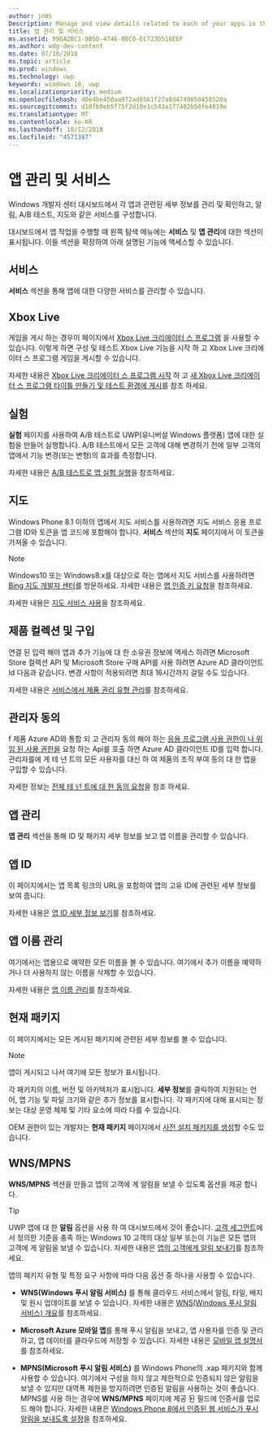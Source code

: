 ```yaml
---
author: jnHs
Description: Manage and view details related to each of your apps in the Windows Dev Center dashboard, and configure services such as A/B testing and maps.
title: 앱 관리 및 서비스
ms.assetid: 99DA2BC1-9B5D-4746-8BC0-EC723D516EEF
ms.author: wdg-dev-content
ms.date: 07/18/2018
ms.topic: article
ms.prod: windows
ms.technology: uwp
keywords: windows 10, uwp
ms.localizationpriority: medium
ms.openlocfilehash: d0e4be450aa972ad8561f27a8d4749050458520a
ms.sourcegitcommit: d10fb9eb5f75f2d10e1c543a177402b50fe4019e
ms.translationtype: MT
ms.contentlocale: ko-KR
ms.lasthandoff: 10/12/2018
ms.locfileid: "4571387"
---
```

# <a name="app-management-and-services"></a>앱 관리 및 서비스

Windows 개발자 센터 대시보드에서 각 앱과 관련된 세부 정보를 관리 및 확인하고, 알림, A/B 테스트, 지도와 같은 서비스를 구성합니다.

대시보드에서 앱 작업을 수행할 때 왼쪽 탐색 메뉴에는 **서비스** 및 **앱 관리**에 대한 섹션이 표시됩니다. 이들 섹션을 확장하여 아래 설명된 기능에 액세스할 수 있습니다.

## <a name="services"></a>서비스

**서비스** 섹션을 통해 앱에 대한 다양한 서비스를 관리할 수 있습니다.

## <a name="xbox-live"></a>Xbox Live

게임을 게시 하는 경우이 페이지에서 [Xbox Live 크리에이터 스 프로그램](http://xbox.com/developers/creators-program) 을 사용할 수 있습니다. 이렇게 하면 구성 및 테스트 Xbox Live 기능을 시작 하 고 Xbox Live 크리에이터 스 프로그램 게임을 게시할 수 있습니다.

자세한 내용은 [Xbox Live 크리에이터 스 프로그램 시작](../xbox-live/get-started-with-creators/get-started-with-xbox-live-creators.md) 하 고 [새 Xbox Live 크리에이터 스 프로그램 타이틀 만들기 및 테스트 환경에 게시](../xbox-live/get-started-with-creators/create-and-test-a-new-creators-title.md)를 참조 하세요.

## <a name="experimentation"></a>실험

**실험** 페이지를 사용하여 A/B 테스트로 UWP(유니버설 Windows 플랫폼) 앱에 대한 실험을 만들어 실행합니다. A/B 테스트에서 모든 고객에 대해 변경하기 전에 일부 고객의 앱에서 기능 변경(또는 변형)의 효과를 측정합니다.

자세한 내용은 [A/B 테스트로 앱 실험 실행](../monetize/run-app-experiments-with-a-b-testing.md)을 참조하세요.

## <a name="maps"></a>지도

Windows Phone 8.1 이하의 앱에서 지도 서비스를 사용하려면 지도 서비스 응용 프로그램 ID와 토큰을 앱 코드에 포함해야 합니다. **서비스** 섹션의 **지도** 페이지에서 이 토큰을 가져올 수 있습니다.

> [!NOTE]
> Windows10 또는 Windows8.x를 대상으로 하는 앱에서 지도 서비스를 사용하려면 [Bing 지도 개발자 센터](http://go.microsoft.com/fwlink/p/?LinkId=614880)를 방문하세요. 자세한 내용은 [맵 인증 키 요청](https://docs.microsoft.com/windows/uwp/maps-and-location/authentication-key)을 참조하세요.

자세한 내용은 [지도 서비스 사용](use-map-services.md)을 참조하세요.

## <a name="product-collections-and-purchases"></a>제품 컬렉션 및 구입

연결 된 입력 해야 앱과 추가 기능에 대 한 소유권 정보에 액세스 하려면 Microsoft Store 컬렉션 API 및 Microsoft Store 구매 API를 사용 하려면 Azure AD 클라이언트 Id 다음과 같습니다. 변경 사항이 적용되려면 최대 16시간까지 걸릴 수도 있습니다.

자세한 내용은 [서비스에서 제품 권리 유형 관리](../monetize/view-and-grant-products-from-a-service.md)를 참조하세요.

## <a name="administrator-consent"></a>관리자 동의

f 제품 Azure AD와 통합 되 고 관리자 동의 해야 하는 [응용 프로그램 사용 권한이 나 위임 된 사용 권한을](https://developer.microsoft.com/graph/docs/concepts/permissions_reference) 요청 하는 Api를 호출 하면 Azure AD 클라이언트 ID를 입력 합니다. 관리자를에 게 테 넌 트의 모든 사용자를 대신 하 여 제품의 조직 부여 동의 대 한 앱을 구입할 수 있습니다.

자세한 정보는 [전체 테 넌 트에 대 한 동의 요청](https://docs.microsoft.com/en-us/azure/active-directory/develop/active-directory-v2-scopes#requesting-consent-for-an-entire-tenant)을 참조 하세요.

## <a name="app-management"></a>앱 관리

**앱 관리** 섹션을 통해 ID 및 패키지 세부 정보를 보고 앱 이름을 관리할 수 있습니다.

## <a name="app-identity"></a>앱 ID

이 페이지에서는 앱 목록 링크의 URL을 포함하여 앱의 고유 ID에 관련된 세부 정보를 보여 줍니다.

자세한 내용은 [앱 ID 세부 정보 보기](view-app-identity-details.md)를 참조하세요.

## <a name="manage-app-names"></a>앱 이름 관리

여기에서는 앱용으로 예약한 모든 이름을 볼 수 있습니다. 여기에서 추가 이름을 예약하거나 더 사용하지 않는 이름을 삭제할 수 있습니다.

자세한 내용은 [앱 이름 관리](manage-app-names.md)를 참조하세요.

## <a name="current-packages"></a>현재 패키지

이 페이지에서는 모든 게시된 패키지에 관련된 세부 정보를 볼 수 있습니다.

> [!NOTE]
> 앱이 게시되고 나서 여기에 모든 정보가 표시됩니다.

각 패키지의 이름, 버전 및 아키텍처가 표시됩니다. **세부 정보**를 클릭하여 지원되는 언어, 앱 기능 및 파일 크기와 같은 추가 정보를 표시합니다. 각 패키지에 대해 표시되는 정보는 대상 운영 체제 및 기타 요소에 따라 다를 수 있습니다. 

OEM 권한이 있는 개발자는 **현재 패키지** 페이지에서 [사전 설치 패키지를 생성](generate-preinstall-packages-for-oems.md)할 수도 있습니다.

## <a name="wnsmpns"></a>WNS/MPNS

**WNS/MPNS** 섹션을 만들고 앱의 고객에 게 알림을 보낼 수 있도록 옵션을 제공 합니다. 

> [!TIP]
> UWP 앱에 대 한 **알림** 옵션을 사용 하 여 대시보드에서 것이 좋습니다. [고객 세그먼트](create-customer-segments.md)에서 정의한 기준을 충족 하는 Windows 10 고객의 대상 일부 또는이 기능은 모든 앱의 고객에 게 알림을 보낼 수 있습니다. 자세한 내용은 [앱의 고객에게 알림 보내기](send-push-notifications-to-your-apps-customers.md)를 참조하세요.

앱의 패키지 유형 및 특정 요구 사항에 따라 다음 옵션 중 하나을 사용할 수 있습니다. 

-   **WNS(Windows 푸시 알림 서비스)** 를 통해 클라우드 서비스에서 알림, 타일, 배지 및 원시 업데이트를 보낼 수 있습니다. 자세한 내용은 [WNS(Windows 푸시 알림 서비스) 개요](../design/shell/tiles-and-notifications/windows-push-notification-services--wns--overview.md)를 참조하세요.

-   **Microsoft Azure 모바일 앱**를 통해 푸시 알림을 보내고, 앱 사용자를 인증 및 관리하고, 앱 데이터를 클라우드에 저장할 수 있습니다. 자세한 내용은 [모바일 앱 설명서](http://go.microsoft.com/fwlink/p/?LinkId=221116)를 참조하세요.

-   **MPNS(Microsoft 푸시 알림 서비스)** 를 Windows Phone의 .xap 패키지와 함께 사용할 수 있습니다. 여기에서 구성을 하지 않고 제한적으로 인증되지 않은 알림을 보낼 수 있지만 대역폭 제한을 방지하려면 인증된 알림을 사용하는 것이 좋습니다. MPNS를 사용 하는 경우에 **WNS/MPNS** 페이지에 제공 된 필드에 인증서를 업로드 해야 합니다. 자세한 내용은 [Windows Phone 8에서 인증된 웹 서비스가 푸시 알림을 보내도록 설정](http://go.microsoft.com/fwlink/p/?LinkId=528736)을 참조하세요.
 

 

